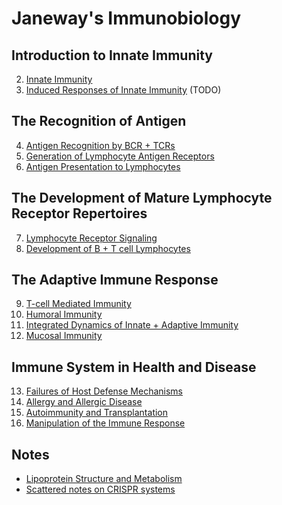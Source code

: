Janeway's Immunobiology
===

## Introduction to Innate Immunity

2. [Innate Immunity](2_innate_immunity.md)
3. [Induced Responses of Innate Immunity]() (TODO)

## The Recognition of Antigen

4. [Antigen Recognition by BCR + TCRs](./4_antigen_recognition_by_lymphocytes.md)
5. [Generation of Lymphocyte Antigen Receptors](./5_generation_of_antigen_receptors.md)
6. [Antigen Presentation to Lymphocytes](./6_antigen_presentation.md)

## The Development of Mature Lymphocyte Receptor Repertoires

7. [Lymphocyte Receptor Signaling](7_lymphocyte_receptor_signaling.md)
8. [Development of B + T cell Lymphocytes](8_b_t_cell_development.md)

## The Adaptive Immune Response

9. [T-cell Mediated Immunity](9_t_cell_mediated_immunity.md)
10. [Humoral Immunity](./10_humoral_immune_response.md)
11. [Integrated Dynamics of Innate + Adaptive Immunity](./11_innate_adaptive_integration.md)
12. [Mucosal Immunity](./12_mucosal_immune_system.md)

## Immune System in Health and Disease

13. [Failures of Host Defense Mechanisms](./13_failures_of_host_defense.md) 
14. [Allergy and Allergic Disease](./14_allergy_and_allergic_defense.md)
15. [Autoimmunity and Transplantation](./15_autoimmunity_transplantation.md)
16. [Manipulation of the Immune Response](./16_manipulation_of_immune_response.md)

## Notes

- [Lipoprotein Structure and Metabolism](./lipoproteins.md)
- [Scattered notes on CRISPR systems](./crispr.md)
